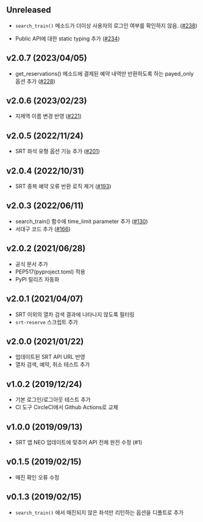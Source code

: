 ## Unreleased

- `search_train()` 메소드가 더이상 사용자의 로그인 여부를 확인하지 않음.
  ([#238](https://github.com/ryanking13/SRT/pull/238))

- Public API에 대한 static typing 추가
  ([#234](https://github.com/ryanking13/SRT/pull/234))

## v2.0.7 (2023/04/05)

- get_reservations() 메소드에 결제된 예약 내역만 반환하도록 하는 payed_only 옵션 추가
  ([#228](https://github.com/ryanking13/SRT/pull/228))

## v2.0.6 (2023/02/23)

- 지제역 이름 변경 반영 ([#221](https://github.com/ryanking13/SRT/pull/221))

## v2.0.5 (2022/11/24)

- SRT 좌석 유형 옵션 기능 추가 ([#201](https://github.com/ryanking13/SRT/pull/201))

## v2.0.4 (2022/10/31)

- SRT 중복 예약 오류 반환 로직 제거 ([#193](https://github.com/ryanking13/SRT/pull/193))

## v2.0.3 (2022/06/11)

- search_train() 함수에 time_limit parameter 추가 ([#130](https://github.com/ryanking13/SRT/pull/130))
- 서대구 코드 추가 ([#166](https://github.com/ryanking13/SRT/pull/166))

## v2.0.2 (2021/06/28)

- 공식 문서 추가
- PEP517(pyproject.toml) 적용
- PyPI 릴리즈 자동화

## v2.0.1 (2021/04/07)

- SRT 이외의 열차 검색 결과에 나타나지 않도록 필터링
- `srt-reserve` 스크립트 추가

## v2.0.0 (2021/01/22)

- 업데이트된 SRT API URL 반영
- 열차 검색, 예약, 취소 테스트 추가

## v1.0.2 (2019/12/24)

- 기본 로그인/로그아웃 테스트 추가
- CI 도구 CircleCI에서 Github Actions로 교체

## v1.0.0 (2019/09/13)

- SRT 앱 NEO 업데이트에 맞추어 API 전체 완전 수정 (#1)

## v0.1.5 (2019/02/15)

- 매진 확인 오류 수정

## v0.1.3 (2019/02/15)

- `search_train()` 에서 매진되지 않은 좌석만 리턴하는 옵션을 디폴트로 추가
